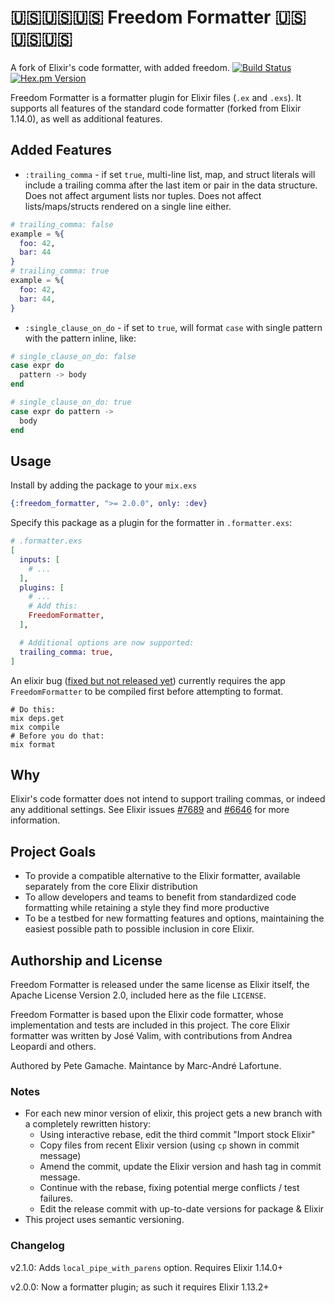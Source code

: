 # 🇺🇸🇺🇸🇺🇸 Freedom Formatter 🇺🇸🇺🇸🇺🇸

A fork of Elixir's code formatter, with added freedom.
[![Build Status](https://travis-ci.org/gamache/freedom_formatter.svg?branch=master)](https://travis-ci.org/gamache/freedom_formatter) [![Hex.pm Version](http://img.shields.io/hexpm/v/freedom_formatter.svg?style=flat)](https://hex.pm/packages/freedom_formatter)

Freedom Formatter is a formatter plugin for Elixir files (`.ex` and `.exs`).
It supports all features of the standard code formatter (forked from Elixir 1.14.0),
as well as additional features.

## Added Features

- `:trailing_comma` - if set `true`, multi-line list, map, and
  struct literals will include a trailing comma after the last item
  or pair in the data structure. Does not affect argument lists nor
  tuples. Does not affect lists/maps/structs rendered on a single line either.

```elixir
# trailing_comma: false
example = %{
  foo: 42,
  bar: 44
}
# trailing_comma: true
example = %{
  foo: 42,
  bar: 44,
}
```

- `:single_clause_on_do` - if set to `true`, will format `case` with single pattern with the pattern inline, like:

```elixir
# single_clause_on_do: false
case expr do
  pattern -> body
end

# single_clause_on_do: true
case expr do pattern ->
  body
end
```

## Usage

Install by adding the package to your `mix.exs`

```elixir
{:freedom_formatter, ">= 2.0.0", only: :dev}
```

Specify this package as a plugin for the formatter in `.formatter.exs`:

```elixir
# .formatter.exs
[
  inputs: [
    # ...
  ],
  plugins: [
    # ...
    # Add this:
    FreedomFormatter,
  ],

  # Additional options are now supported:
  trailing_comma: true,
]
```

An elixir bug ([fixed but not released yet](https://github.com/elixir-lang/elixir/issues/11915)) currently requires the app `FreedomFormatter` to be compiled first before attempting to format.

```
# Do this:
mix deps.get
mix compile
# Before you do that:
mix format
```

## Why

Elixir's code formatter does not intend to support trailing commas,
or indeed any additional settings.
See Elixir issues [#7689](https://github.com/elixir-lang/elixir/pull/7689)
and [#6646](https://github.com/elixir-lang/elixir/issues/6646) for more
information.

## Project Goals

- To provide a compatible alternative to the Elixir formatter,
  available separately from the core Elixir distribution
- To allow developers and teams to benefit from standardized code
  formatting while retaining a style they find more productive
- To be a testbed for new formatting features and options,
  maintaining the easiest possible path to possible inclusion in
  core Elixir.

## Authorship and License

Freedom Formatter is released under the same license as Elixir itself,
the Apache License Version 2.0, included here as the file `LICENSE`.

Freedom Formatter is based upon the Elixir code formatter, whose
implementation and tests are included in this project.
The core Elixir formatter was written by José Valim, with
contributions from Andrea Leopardi and others.

Authored by Pete Gamache.
Maintance by Marc-André Lafortune.

### Notes

- For each new minor version of elixir, this project gets a new branch with a completely rewritten history:
  - Using interactive rebase, edit the third commit "Import stock Elixir"
  - Copy files from recent Elixir version (using `cp` shown in commit message)
  - Amend the commit, update the Elixir version and hash tag in commit message.
  - Continue with the rebase, fixing potential merge conflicts / test failures.
  - Edit the release commit with up-to-date versions for package & Elixir
- This project uses semantic versioning.

### Changelog

v2.1.0: Adds `local_pipe_with_parens` option. Requires Elixir 1.14.0+

v2.0.0: Now a formatter plugin; as such it requires Elixir 1.13.2+
